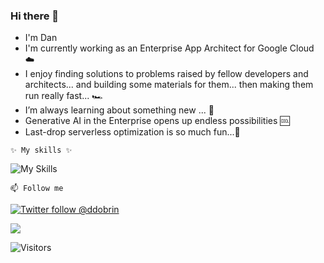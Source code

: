 ### Hi there 👋
- I'm Dan
- I'm currently working as an Enterprise App Architect for Google Cloud ☁️
- I enjoy finding solutions to problems raised by fellow developers and architects... and building some materials for them... then making them run really fast... 🏎
- I’m always learning about something new ... 🌱
- Generative AI in the Enterprise opens up endless possibilities 🆒
- Last-drop serverless optimization is so much fun...🤔

`✨ My skills ✨`  

![My Skills](https://skillicons.dev/icons?i=java,kotlin,gcp,aws,kubernetes,docker,performance&theme=light)

`📫 Follow me`  

[![Twitter follow @ddobrin](https://img.shields.io/twitter/follow/ddobrin?style=social)](https://twitter.com/ddobrin) &nbsp;

<p align=”center”>
<a href=”LinkedIn profile URL”>
<img src=”https://img.shields.io/badge/LinkedIn-blue?style=flat&logo=linkedin&labelColor=blue">
</a>
</p>

![Visitors](https://api.visitorbadge.io/api/visitors?path=https%3A%2F%2Fgithub.com%2Fddobrins&label=%F0%9F%8F%A1%20visitors&labelColor=%232ccce4&countColor=%23dce775&style=flat-square)
